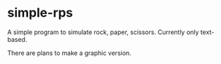 # simple-rps
A simple program to simulate rock, paper, scissors. Currently only text-based.

There are plans to make a graphic version.
